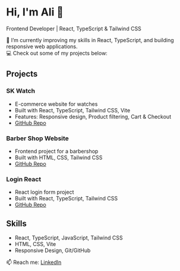 # Hi, I'm Ali 👋
Frontend Developer | React, TypeScript & Tailwind CSS

🌱 I’m currently improving my skills in React, TypeScript, and building responsive web applications.  
💻 Check out some of my projects below:

## Projects
### SK Watch
- E-commerce website for watches
- Built with React, TypeScript, Tailwind CSS, Vite
- Features: Responsive design, Product filtering, Cart & Checkout
- [GitHub Repo](https://github.com/Ali-Ahmed-13/SK-Watch)

### Barber Shop Website
- Frontend project for a barbershop
- Built with HTML, CSS, Tailwind CSS
- [GitHub Repo](https://github.com/Ali-Ahmed-13/Barber-Shop)

### Login React
- React login form project
- Built with React, TypeScript, Tailwind CSS
- [GitHub Repo](https://github.com/Ali-Ahmed-13/Login-React)

## Skills
- React, TypeScript, JavaScript, Tailwind CSS
- HTML, CSS, Vite
- Responsive Design, Git/GitHub

📫 Reach me: [LinkedIn](https://www.linkedin.com/in/ali-ahmed-653b07375a)
